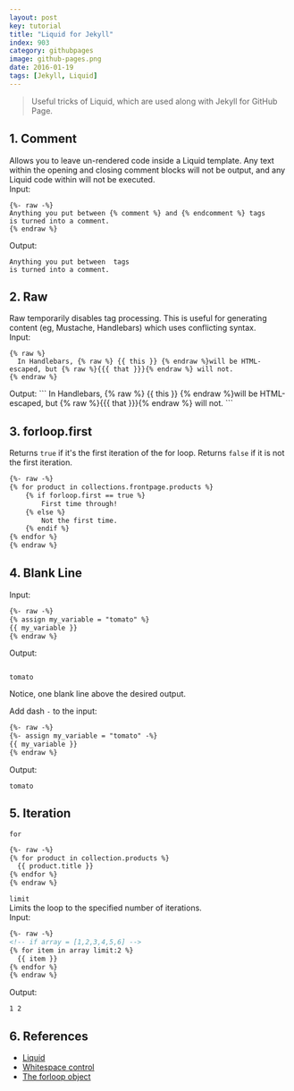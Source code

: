 ```yaml
---
layout: post
key: tutorial
title: "Liquid for Jekyll"
index: 903
category: githubpages
image: github-pages.png
date: 2016-01-19
tags: [Jekyll, Liquid]
---
```


> Useful tricks of Liquid, which are used along with Jekyll for GitHub Page.

## 1. Comment
Allows you to leave un-rendered code inside a Liquid template. Any text within the opening and closing comment blocks will not be output, and any Liquid code within will not be executed.  
Input:  
```
{%- raw -%}
Anything you put between {% comment %} and {% endcomment %} tags
is turned into a comment.
{% endraw %}
```
Output:  
```
Anything you put between  tags
is turned into a comment.
```

## 2. Raw
Raw temporarily disables tag processing. This is useful for generating content (eg, Mustache, Handlebars) which uses conflicting syntax.  
Input:  
<div class="highlighter-rouge"><pre class="highlight"><code>&#123;&#37; raw &#37;&#125;
  In Handlebars, {% raw %} {{ this }} {% endraw %}will be HTML-escaped, but {% raw %}{{{ that }}}{% endraw %} will not.
&#123;&#37; endraw &#37;&#125;
</code></pre>
</div>
Output:  
```
  In Handlebars, {% raw %} {{ this }} {% endraw %}will be HTML-escaped, but {% raw %}{{{ that }}}{% endraw %} will not.
```

## 3. forloop.first
Returns `true` if it's the first iteration of the for loop. Returns `false` if it is not the first iteration.
```html
{%- raw -%}
{% for product in collections.frontpage.products %}
    {% if forloop.first == true %}
        First time through!
    {% else %}
        Not the first time.
    {% endif %}
{% endfor %}
{% endraw %}
```

## 4. Blank Line
Input:
```html
{%- raw -%}
{% assign my_variable = "tomato" %}
{{ my_variable }}
{% endraw %}
```
Output:
```

tomato
```
Notice, one blank line above the desired output.

Add dash `-` to the input:
```html
{%- raw -%}
{%- assign my_variable = "tomato" -%}
{{ my_variable }}
{% endraw %}
```
Output:
```
tomato
```

## 5. Iteration
`for`
```html
{%- raw -%}
{% for product in collection.products %}
  {{ product.title }}
{% endfor %}
{% endraw %}
```

`limit`  
Limits the loop to the specified number of iterations.  
Input:
```html
{%- raw -%}
<!-- if array = [1,2,3,4,5,6] -->
{% for item in array limit:2 %}
  {{ item }}
{% endfor %}
{% endraw %}
```
Output:
```
1 2
```

## 6. References
* [Liquid](https://shopify.github.io/liquid/)
* [Whitespace control](https://shopify.github.io/liquid/basics/whitespace/)
* [The forloop object](https://help.shopify.com/themes/liquid/objects/for-loops)
